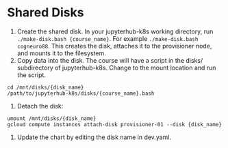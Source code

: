 # Shared Disks

1. Create the shared disk. In your jupyterhub-k8s working directory, run `./make-disk.bash {course_name}`. For example `./make-disk.bash cogneuro88`. This creates the disk, attaches it to the provisioner node, and mounts it to the filesystem.
1. Copy data into the disk. The course will have a script in the disks/ subdirectory of jupyterhub-k8s. Change to the mount location and run the script.
  ```
cd /mnt/disks/{disk_name}
/path/to/jupyterhub-k8s/disks/{course_name}.bash
```

1. Detach the disk:
  ```
umount /mnt/disks/{disk_name}
gcloud compute instances attach-disk provisioner-01 --disk {disk_name}
```
1. Update the chart by editing the disk name in dev.yaml.
